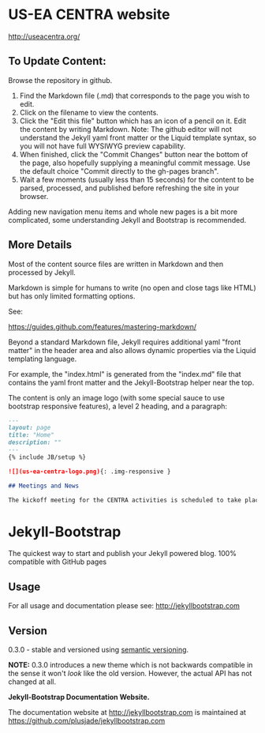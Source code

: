 # US-EA CENTRA website

http://useacentra.org/

## To Update Content:

Browse the repository in github.

1. Find the Markdown file (.md) that corresponds to the page you wish to edit.
2. Click on the filename to view the contents.
3. Click the "Edit this file" button which has an icon of a pencil on it. Edit the content by writing Markdown.
Note: The github editor will not understand the Jekyll yaml front matter or the Liquid template syntax, so you will not have full WYSIWYG preview capability.
4. When finished, click the "Commit Changes" button near the bottom of the page, also hopefully supplying a meaningful commit message. Use the default choice "Commit directly to the gh-pages branch".
5. Wait a few moments (usually less than 15 seconds) for the content to be parsed, processed, and published before refreshing the site in your browser.

Adding new navigation menu items and whole new pages is a bit more complicated, some understanding Jekyll and Bootstrap is recommended.

## More Details

Most of the content source files are written in Markdown and then processed by Jekyll.

Markdown is simple for humans to write (no open and close tags like HTML) but has only limited formatting options.

See:

https://guides.github.com/features/mastering-markdown/


Beyond a standard Markdown file, Jekyll requires additional yaml "front matter" in the header area and also
allows dynamic properties via the Liquid templating language. 

For example, the "index.html" is generated from the "index.md" file that contains the yaml front matter
and the Jekyll-Bootstrap helper near the top.

The content is only an image logo (with some special sauce to use bootstrap responsive features),
a level 2 heading, and a paragraph:


```markdown
---
layout: page
title: "Home"
description: ""
---
{% include JB/setup %}

![](us-ea-centra-logo.png){: .img-responsive }

## Meetings and News

The kickoff meeting for the CENTRA activities is scheduled to take place in March 2016 in Taiwan.

```


# Jekyll-Bootstrap

The quickest way to start and publish your Jekyll powered blog. 100% compatible with GitHub pages

## Usage

For all usage and documentation please see: <http://jekyllbootstrap.com>

## Version

0.3.0 - stable and versioned using [semantic versioning](http://semver.org/).

**NOTE:** 0.3.0 introduces a new theme which is not backwards compatible in the sense it won't _look_ like the old version.
However, the actual API has not changed at all.

**Jekyll-Bootstrap Documentation Website.**

The documentation website at <http://jekyllbootstrap.com> is maintained at https://github.com/plusjade/jekyllbootstrap.com
